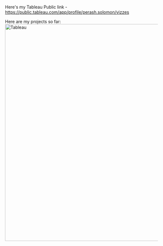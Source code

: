 Here's my Tableau Public link - https://public.tableau.com/app/profile/perash.solomon/vizzes

Here are my projects so far:                                                                                                              
<img width="715" alt="Tableau" src="https://github.com/user-attachments/assets/d76da6a9-df16-458f-8d09-0b154c18f8a1" />
